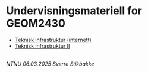 # Undervisningsmateriell for GEOM2430 

- [Teknisk infrastruktur (internett)](teknisk_infrastruktur.md)
- [Teknisk infrastruktur II](teknisk_infrastruktur_II.md)

\
*NTNU 06.03.2025 Sverre Stikbakke*
